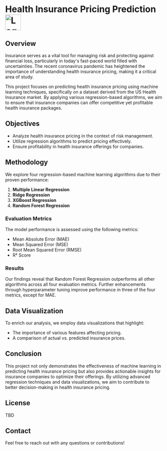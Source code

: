 <!DOCTYPE html>
<html lang="en">
<head>
    <meta charset="UTF-8">
    <meta name="viewport" content="width=device-width, initial-scale=1.0">
</head>
<body>

<h1>Health Insurance Pricing Prediction <img src="https://cdn.eduadvisor.my/institution/mmu/ea-inst-logo-mmu.png" alt="Logo" style="height: 50px; vertical-align: middle;"></h1>

<h2>Overview</h2>
<p>Insurance serves as a vital tool for managing risk and protecting against financial loss, particularly in today's fast-paced world filled with uncertainties. The recent coronavirus pandemic has heightened the importance of understanding health insurance pricing, making it a critical area of study.</p>
<p>This project focuses on predicting health insurance pricing using machine learning techniques, specifically on a dataset derived from the US Health Insurance market. By applying various regression-based algorithms, we aim to ensure that insurance companies can offer competitive yet profitable health insurance packages.</p>

<h2>Objectives</h2>
<ul>
    <li>Analyze health insurance pricing in the context of risk management.</li>
    <li>Utilize regression algorithms to predict pricing effectively.</li>
    <li>Ensure profitability in health insurance offerings for companies.</li>
</ul>

<h2>Methodology</h2>
<p>We explore four regression-based machine learning algorithms due to their proven performance:</p>
<ol>
    <li><strong>Multiple Linear Regression</strong></li>
    <li><strong>Ridge Regression</strong></li>
    <li><strong>XGBoost Regression</strong></li>
    <li><strong>Random Forest Regression</strong></li>
</ol>

<h3>Evaluation Metrics</h3>
<p>The model performance is assessed using the following metrics:</p>
<ul>
    <li>Mean Absolute Error (MAE)</li>
    <li>Mean Squared Error (MSE)</li>
    <li>Root Mean Squared Error (RMSE)</li>
    <li>R² Score</li>
</ul>

<h3>Results</h3>
<p>Our findings reveal that Random Forest Regression outperforms all other algorithms across all four evaluation metrics. Further enhancements through hyperparameter tuning improve performance in three of the four metrics, except for MAE.</p>

<h2>Data Visualization</h2>
<p>To enrich our analysis, we employ data visualizations that highlight:</p>
<ul>
    <li>The importance of various features affecting pricing.</li>
    <li>A comparison of actual vs. predicted insurance prices.</li>
</ul>

<h2>Conclusion</h2>
<p>This project not only demonstrates the effectiveness of machine learning in predicting health insurance pricing but also provides actionable insights for insurance companies to optimize their offerings. By utilizing advanced regression techniques and data visualizations, we aim to contribute to better decision-making in health insurance pricing.</p>

</ol>

<h2>License</h2>
<p> TBD </p>

<h2>Contact</h2>
<p>Feel free to reach out with any questions or contributions!</p>

</body>
</html>
